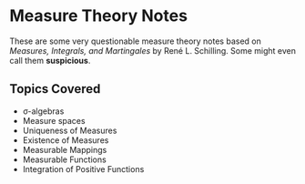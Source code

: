 # Measure Theory Notes

These are some very questionable measure theory notes based on *Measures, Integrals, and Martingales* by René L. Schilling. Some might even call them **suspicious**.

## Topics Covered

- σ-algebras
- Measure spaces
- Uniqueness of Measures
- Existence of Measures
- Measurable Mappings
- Measurable Functions
- Integration of Positive Functions

